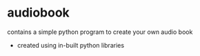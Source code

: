 # audiobook
contains a simple python program to create your own audio book
 - created using in-built python libraries
 
